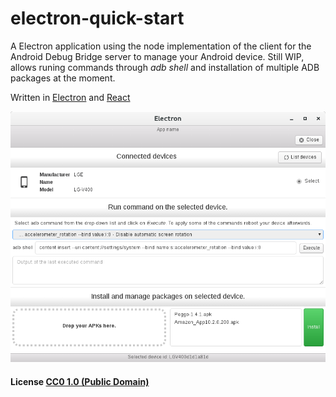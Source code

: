# electron-quick-start

A Electron application using the node implementation of the client for the Android Debug Bridge server to manage your Android device.
Still WIP, allows runing commands through _adb shell_ and installation of multiple ADB packages at the moment.

Written in [Electron](https://electron.atom.io/) and [React](https://facebook.github.io/react/)

![Screenshot1](Screenshot1.png)

#### License [CC0 1.0 (Public Domain)](LICENSE.md)
